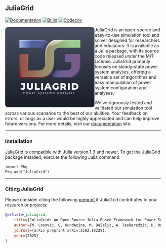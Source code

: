 ## JuliaGrid

[![Documentation][documentation-badge]][documentation] [![Build][build-badge]][build] [![Codecov][codecov-badge]][codecov]

<a href="https://mcosovic.github.io/JuliaGrid.jl/stable/"><img align="left" width="290" src="/docs/src/assets/logo2.svg" /></a>

JuliaGrid is an open-source and easy-to-use simulation tool and solver designed for researchers and educators. It is available as a Julia package, with its source code released under the MIT License. JuliaGrid primarily focuses on steady-state power system analyses, offering a versatile set of algorithms and easy manipulation of power system configuration and analyses.

We've rigorously tested and validated our simulation tool across various scenarios to the best of our abilities. Your feedback on errors, or bugs as a user would be highly appreciated and can help improve future versions. For more details, visit our [documentation][documentation] site.

---

### Installation
JuliaGrid is compatible with Julia version 1.9 and newer. To get the JuliaGrid package installed, execute the following Julia command:
```
import Pkg
Pkg.add("JuliaGrid")
```

---

### Citing JuliaGrid
Please consider citing the following [preprint](https://arxiv.org/abs/2502.18229) if JuliaGrid contributes to your research or projects:
```bibtex
@article{juliagrid,
    title={JuliaGrid: An Open-Source Julia-Based Framework for Power System State Estimation},
    author={M. Cosovic, O. Kundacina, M. Delalic, A. Teskeredzic, D. Raca, A. Mesanovic, D. Miskovic, D. Vukobratovic, A. Monti},
    journal={arXiv preprint arXiv:2502.18229},
    year={2025}
}
```

[documentation-badge]: https://github.com/mcosovic/JuliaGrid.jl/workflows/Documentation/badge.svg
[documentation]: https://mcosovic.github.io/JuliaGrid.jl/stable/
[build-badge]: https://github.com/mcosovic/JuliaGrid.jl/workflows/Build/badge.svg
[build]: https://github.com/mcosovic/JuliaGrid.jl/actions
[codecov-badge]: https://codecov.io/github/mcosovic/JuliaGrid.jl/branch/master/graph/badge.svg
[codecov]: https://app.codecov.io/github/mcosovic/JuliaGrid.jl